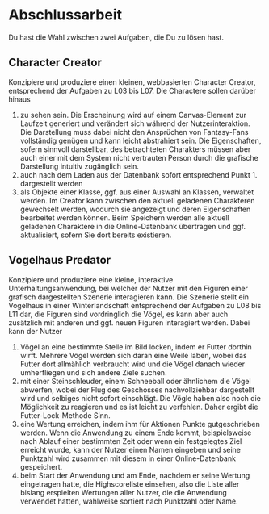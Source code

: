 # Abschlussarbeit
Du hast die Wahl zwischen zwei Aufgaben, die Du zu lösen hast. 

## Character Creator
Konzipiere und produziere einen kleinen, webbasierten Character Creator, entsprechend der Aufgaben zu L03 bis L07. Die Charactere sollen darüber hinaus  
1. zu sehen sein. Die Erscheinung wird auf einem Canvas-Element zur Laufzeit generiert und verändert sich während der Nutzerinteraktion. Die Darstellung muss dabei nicht den Ansprüchen von Fantasy-Fans vollständig genügen und kann leicht abstrahiert sein. Die Eigenschaften, sofern sinnvoll darstellbar, des betrachteten Charakters müssen aber auch einer mit dem System nicht vertrauten Person durch die grafische Darstellung intuitiv zugänglich sein.
2. auch nach dem Laden aus der Datenbank sofort entsprechend Punkt 1. dargestellt werden
3. als Objekte einer Klasse, ggf. aus einer Auswahl an Klassen, verwaltet werden. Im Creator kann zwischen den aktuell geladenen Charakteren gewechselt werden, wodurch sie angezeigt und deren Eigenschaften bearbeitet werden können. Beim Speichern werden alle aktuell geladenen Charaktere in die Online-Datenbank übertragen und ggf. aktualisiert, sofern Sie dort bereits existieren.


## Vogelhaus Predator
Konzipiere und produziere eine kleine, interaktive Unterhaltungsanwendung, bei welcher der Nutzer mit den Figuren einer grafisch dargestellten Szenerie interagieren kann. Die Szenerie stellt ein Vogelhaus in einer Winterlandschaft entsprechend der Aufgaben zu L08 bis L11 dar, die Figuren sind vordringlich die Vögel, es kann aber auch zusätzlich mit anderen und ggf. neuen Figuren interagiert werden. Dabei kann der Nutzer
1. Vögel an eine bestimmte Stelle im Bild locken, indem er Futter dorthin wirft. Mehrere Vögel werden sich daran eine Weile laben, wobei das Futter dort allmählich verbraucht wird und die Vögel danach wieder umherfliegen und sich andere Ziele suchen.  
2. mit einer Steinschleuder, einem Schneeball oder ähnlichem die Vögel abwerfen, wobei der Flug des Geschosses nachvollziehbar dargestellt wird und selbiges nicht sofort einschlägt. Die Vögle haben also noch die Möglichkeit zu reagieren und es ist leicht zu verfehlen. Daher ergibt die Futter-Lock-Methode Sinn.
3. eine Wertung erreichen, indem ihm für Aktionen Punkte gutgeschrieben werden. Wenn die Anwendung zu einem Ende kommt, beispielsweise nach Ablauf einer bestimmten Zeit oder wenn ein festgelegtes Ziel erreicht wurde, kann der Nutzer einen Namen eingeben und seine Punktzahl wird zusammen mit diesem in einer Online-Datenbank gespeichert.
4. beim Start der Anwendung und am Ende, nachdem er seine Wertung eingetragen hatte, die Highscoreliste einsehen, also die Liste aller bislang erspielten Wertungen aller Nutzer, die die Anwendung verwendet hatten, wahlweise sortiert nach Punktzahl oder Name.